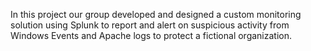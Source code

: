 In this project our group developed and designed a custom monitoring solution using Splunk to report and alert on suspicious activity from Windows Events and Apache logs to protect a fictional organization. 
